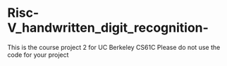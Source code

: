 # Risc-V_handwritten_digit_recognition-
This is the course project 2 for UC Berkeley CS61C Please do not use the code for your project
